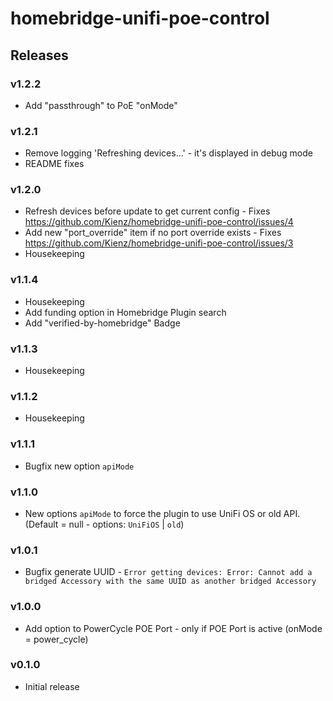 # homebridge-unifi-poe-control

## Releases

### v1.2.2
- Add "passthrough" to PoE "onMode"

### v1.2.1
- Remove logging 'Refreshing devices...' - it's displayed in debug mode
- README fixes

### v1.2.0
- Refresh devices before update to get current config - Fixes https://github.com/Kienz/homebridge-unifi-poe-control/issues/4
- Add new "port_override" item if no port override exists - Fixes https://github.com/Kienz/homebridge-unifi-poe-control/issues/3
- Housekeeping

### v1.1.4
- Housekeeping
- Add funding option in Homebridge Plugin search
- Add "verified-by-homebridge" Badge

### v1.1.3
- Housekeeping

### v1.1.2
- Housekeeping

### v1.1.1
- Bugfix new option `apiMode`

### v1.1.0
- New options `apiMode` to force the plugin to use UniFi OS or old API. (Default = null - options: `UniFiOS` | `old`)

### v1.0.1
- Bugfix generate UUID - `Error getting devices: Error: Cannot add a bridged Accessory with the same UUID as another bridged Accessory`

### v1.0.0
- Add option to PowerCycle POE Port - only if POE Port is active (onMode = power_cycle)

### v0.1.0
- Initial release
